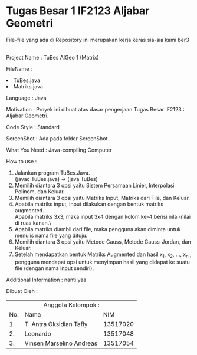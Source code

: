 <h1>Tugas Besar 1 IF2123 Aljabar Geometri</h1>

File-file yang ada di Repository ini merupakan kerja keras sia-sia kami ber3<br><br>

Project Name : TuBes AlGeo 1 (Matrix)

FileName :
  <li>TuBes.java
  <li>Matriks.java

Language : Java

Motivation : Proyek ini dibuat atas dasar pengerjaan Tugas Besar IF2123 : Aljabar Geometri.

Code Style : Standard

ScreenShot : Ada pada folder ScreenShot

What You Need : Java-compiling Computer

How to use :
1. Jalankan program TuBes.Java. <br>
   (javac TuBes.java) -> (java TuBes)
2. Memilih diantara 3 opsi yaitu Sistem Persamaan Linier, Interpolasi Polinom, dan Keluar.
3. Memilih diantara 3 opsi yaitu Matriks Input, Matriks dari File, dan Keluar.
4. Apabila matriks input, input dilakukan dengan bentuk matriks augmented.<br>
   Apabila matriks 3x3, maka input 3x4 dengan kolom ke-4 berisi nilai-nilai di ruas kanan.\
5. Apabila matriks diambil dari file, maka pengguna akan diminta untuk menulis nama file yang dituju.
6. Memilih diantara 3 opsi yaitu Metode Gauss, Metode Gauss-Jordan, dan Keluar.
7. Setelah mendapatkan bentuk Matriks Augmented dan hasil x<sub>1</sub>, x<sub>2</sub>, ..., x<sub>n</sub> , pengguna mendapat opsi untuk menyimpan hasil yang didapat ke suatu file (dengan nama input sendiri).

Additional Information : nanti yaa

Dibuat Oleh :
<table>
<tr><td colspan = 3 align = "center">Anggota Kelompok :</td></tr>
<tr><td>No.</td><td>Nama</td><td>NIM</td></tr>
<tr><td>1.</td><td>T. Antra Oksidian Tafly</td><td>13517020</td></tr>

<tr><td>2.</td><td>Leonardo</td><td>13517048</td></tr>

<tr><td>3.</td><td>Vinsen Marselino Andreas</td><td>13517054</td></tr>
</table>

